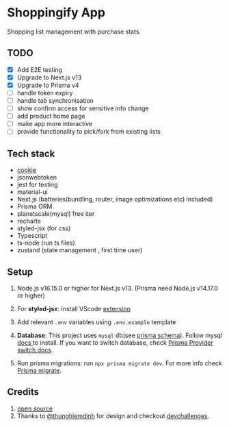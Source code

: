 # Shoppingify App

Shopping list management with purchase stats.

## TODO

- [x] Add E2E testing
- [x] Upgrade to Next.js v13
- [x] Upgrade to Prisma v4
- [ ] handle token expiry
- [ ] handle tab synchronisation
- [ ] show confirm access for sensitive info change
- [ ] add product home page
- [ ] make app more interactive
- [ ] provide functionality to pick/fork from existing lists

## Tech stack

- [cookie](https://www.npmjs.com/package/cookie)
- jsonwebtoken
- jest for testing
- material-ui
- Next.js (batteries(bundling, router, image optimizations etc) included)
- Prisma ORM
- planetscale(mysql) free iter
- recharts
- styled-jsx (for css)
- Typescript
- ts-node (run ts files)
- zustand (state management , first time user)

## Setup

1. Node.js v16.15.0 or higher for Next.js v13. (Prisma need Node.js v14.17.0 or higher)
2. For **styled-jsx**: Install VScode [ extension ](https://github.com/vercel/styled-jsx#syntax-highlighting-visual-studio-code-extension)
3. Add relevant `.env` variables using `.env.example` template
4. **Database**: This project uses `mysql` db(see [prisma schema](./prisma/schema.prisma)). Follow mysql [ docs ](https://dev.mysql.com/doc/refman/8.0/en/installing.html) to install. If you want to switch database, check [Prisma Provider switch docs](https://pris.ly/d/migrate-provider-switch).

5. Run prisma migrations: run `npx prisma migrate dev`. For more info check [Prisma migrate](https://www.prisma.io/docs/concepts/components/prisma-migrate).

## Credits

1. [open source](https://gist.github.com/af4oz/d5cfdef2d1b7767e8df321f9fd56f79b)
2. Thanks to [@thunghiemdinh](https://twitter.com/thunghiemdinh) for design and checkout [devchallenges](https://devchallenges.io/).
